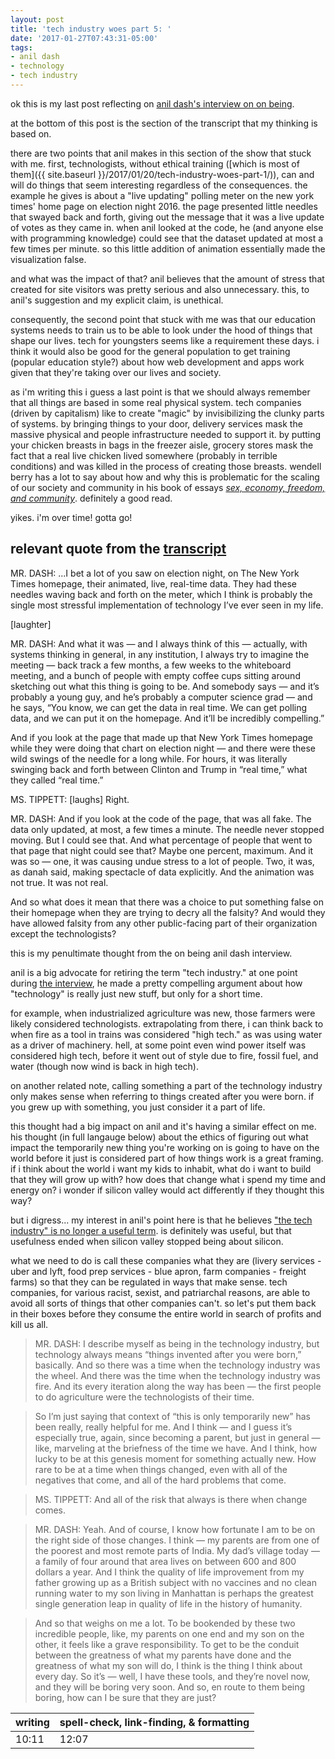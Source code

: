 ```yaml
---
layout: post
title: 'tech industry woes part 5: '
date: '2017-01-27T07:43:31-05:00'
tags:
- anil dash
- technology
- tech industry
---
```


ok this is my last post reflecting on [anil dash's interview on on being](http://www.onbeing.org/program/anil-dash-tech-s-moral-reckoning). 

at the bottom of this post is the section of the transcript that my thinking is based on. 

there are two points that anil makes in this section of the show that stuck with me. first, technologists, without ethical training ([which is most of them]({{ site.baseurl }}/2017/01/20/tech-industry-woes-part-1/)), can and will do things that seem interesting regardless of the consequences. the example he gives is about a "live updating" polling meter on the new york times' home page on election night 2016. the page presented little needles that swayed back and forth, giving out the message that it was a live update of votes as they came in. when anil looked at the code, he (and anyone else with programming knowledge) could see that the dataset updated at most a few times per minute. so this little addition of animation essentially made the visualization false. 

and what was the impact of that? anil believes that the amount of stress that created for site visitors was pretty serious and also unnecessary. this, to anil's suggestion and my explicit claim, is unethical.

consequently, the second point that stuck with me was that our education systems needs to train us to be able to look under the hood of things that shape our lives. tech for youngsters seems like a requirement these days. i think it would also be good for the general population to get training (popular education style?) about how web development and apps work given that they're taking over our lives and society. 

as i'm writing this i guess a last point is that we should always remember that all things are based in some real physical system. tech companies (driven by capitalism) like to create "magic" by invisibilizing the clunky parts of systems. by bringing things to your door, delivery services mask the massive physical and people infrastructure needed to support it. by putting your chicken breasts in bags in the freezer aisle, grocery stores mask the fact that a real live chicken lived somewhere (probably in terrible conditions) and was killed in the process of creating those breasts. wendell berry has a lot to say about how and why this is problematic for the scaling of our society and community in his book of essays [*sex, economy, freedom, and community*](https://www.goodreads.com/book/show/146150.Sex_Economy_Freedom_and_Community?from_search=true). definitely a good read.

yikes. i'm over time! gotta go!

## relevant quote from the [transcript](http://www.onbeing.org/program/anil-dash-tech-s-moral-reckoning/)

MR. DASH: ...I bet a lot of you saw on election night, on The New York Times homepage, their animated, live, real-time data. They had these needles waving back and forth on the meter, which I think is probably the single most stressful implementation of technology I’ve ever seen in my life.

[laughter]

MR. DASH: And what it was — and I always think of this — actually, with systems thinking in general, in any institution, I always try to imagine the meeting — back track a few months, a few weeks to the whiteboard meeting, and a bunch of people with empty coffee cups sitting around sketching out what this thing is going to be. And somebody says — and it’s probably a young guy, and he’s probably a computer science grad — and he says, “You know, we can get the data in real time. We can get polling data, and we can put it on the homepage. And it’ll be incredibly compelling.”

And if you look at the page that made up that New York Times homepage while they were doing that chart on election night — and there were these wild swings of the needle for a long while. For hours, it was literally swinging back and forth between Clinton and Trump in “real time,” what they called “real time.”

MS. TIPPETT: [laughs] Right.

MR. DASH: And if you look at the code of the page, that was all fake. The data only updated, at most, a few times a minute. The needle never stopped moving. But I could see that. And what percentage of people that went to that page that night could see that? Maybe one percent, maximum. And it was so — one, it was causing undue stress to a lot of people. Two, it was, as danah said, making spectacle of data explicitly. And the animation was not true. It was not real.

And so what does it mean that there was a choice to put something false on their homepage when they are trying to decry all the falsity? And would they have allowed falsity from any other public-facing part of their organization except the technologists?



this is my penultimate thought from the on being anil dash interview.

anil is a big advocate for retiring the term "tech industry." at one point during [the interview](http://www.onbeing.org/program/anil-dash-tech-s-moral-reckoning/), he made a pretty compelling argument about how "technology" is really just new stuff, but only for a short time. 

for example, when industrialized agriculture was new, those farmers were likely considered technologists. extrapolating from there, i can think back to when fire as a tool in trains was considered "high tech." as was using water as a driver of machinery. hell, at some point even wind power itself was considered high tech, before it went out of style due to fire, fossil fuel, and water (though now wind is back in high tech).

on another related note, calling something a part of the technology industry only makes sense when referring to things created after you were born. if you grew up with something, you just consider it a part of life. 

this thought had a big impact on anil and it's having a similar effect on me. his thought (in full langauge below) about the ethics of figuring out what impact the temporarily new thing you're working on is going to have on the world before it just is considered part of how things work is a great framing. if i think about the world i want my kids to inhabit, what do i want to build that they will grow up with? how does that change what i spend my time and energy on? i wonder if silicon valley would act differently if they thought this way?

but i digress... my interest in anil's point here is that he believes ["the tech industry" is no longer a useful term](https://medium.com/humane-tech/there-is-no-technology-industry-44774dfb3ed7#.dqvqb9auw). is definitely was useful, but that usefulness ended when silicon valley stopped being about silicon. 

what we need to do is call these companies what they are (livery services - uber and lyft, food prep services - blue apron, farm companies - freight farms) so that they can be regulated in ways that make sense. tech companies, for various racist, sexist, and patriarchal reasons, are able to avoid all sorts of things that other companies can't. so let's put them back in their boxes before they consume the entire world in search of profits and kill us all. 




> MR. DASH: I describe myself as being in the technology industry, but technology always means “things invented after you were born,” basically. And so there was a time when the technology industry was the wheel. And there was the time when the technology industry was fire. And its every iteration along the way has been — the first people to do agriculture were the technologists of their time.

> So I’m just saying that context of “this is only temporarily new” has been really, really helpful for me. And I think — and I guess it’s especially true, again, since becoming a parent, but just in general — like, marveling at the briefness of the time we have. And I think, how lucky to be at this genesis moment for something actually new. How rare to be at a time when things changed, even with all of the negatives that come, and all of the hard problems that come.

> MS. TIPPETT: And all of the risk that always is there when change comes.

> MR. DASH: Yeah. And of course, I know how fortunate I am to be on the right side of those changes. I think — my parents are from one of the poorest and most remote parts of India. My dad’s village today — a family of four around that area lives on between 600 and 800 dollars a year. And I think the quality of life improvement from my father growing up as a British subject with no vaccines and no clean running water to my son living in Manhattan is perhaps the greatest single generation leap in quality of life in the history of humanity.

> And so that weighs on me a lot. To be bookended by these two incredible people, like, my parents on one end and my son on the other, it feels like a grave responsibility. To get to be the conduit between the greatness of what my parents have done and the greatness of what my son will do, I think is the thing I think about every day. So it’s — well, I have these tools, and they’re novel now, and they will be boring very soon. And so, en route to them being boring, how can I be sure that they are just?

<table>
	<thead>
		<tr>
			<th>writing</th>
			<th>spell-check, link-finding, & formatting</th>
		</tr>
	</thead>
	<tbody>
		<tr>
			<td>10:11</td>
			<td>12:07</td>
		</tr>
	</tbody>
</table>